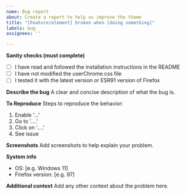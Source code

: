 ```yaml
---
name: Bug report
about: Create a report to help us improve the theme
title: "[Feature/element] broken when [doing something]"
labels: bug
assignees: ''

---
```


**Sanity checks (must complete)**
- [ ] I have read and followed the installation instructions in the README
- [ ] I have not modified the userChrome.css file
- [ ] I tested it with the latest version or ESR91 version of Firefox

**Describe the bug**
A clear and concise description of what the bug is.

**To Reproduce**
Steps to reproduce the behavior:
1. Enable '...'
2. Go to '....'
3. Click on '....'
4. See issue

**Screenshots**
Add screenshots to help explain your problem.

**System info**
 - OS: [e.g. Windows 11]
 - Firefox version: [e.g. 97]

**Additional context**
Add any other context about the problem here.
